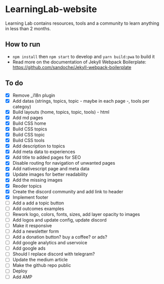 # LearningLab-website
Learning Lab contains resources, tools and a community to learn anything in less than 2 months.

## How to run
* `npm install` then `npm start` to develop and `yarn build:pwa` to build it 
* Read more on the documentation of Jekyll Webpack Boilerplate: https://github.com/sandoche/Jekyll-webpack-boilerplate

## To do
- [x] Remove _i18n plugin
- [x] Add datas (strings, topics, topic - maybe in each page -, tools per categoy)
- [x] Build layouts (home, topics, topic, tools) - html
- [x] Add md pages
- [x] Build CSS home
- [x] Build CSS topics
- [x] Build CSS topic
- [x] Build CSS tools
- [x] Add description to topics
- [x] Add meta data to experiences
- [x] Add title to added pages for SEO
- [x] Disable routing for navigation of unwanted pages
- [x] Add nativescript page and meta data
- [x] Update images for better readability
- [x] Add the missing images
- [x] Reoder topics
- [x] Create the discord community and add link to header
- [x] Implement footer
- [ ] Add a add a topic button
- [ ] Add outcomes examples
- [ ] Rework logo, colors, fonts, sizes, add layer opacity to images
- [ ] Add logos and update config, update discord
- [ ] Make it responsive
- [ ] Add a newsletter form
- [ ] Add a donation button? buy a coffee? or ads?
- [ ] Add google analytics and uservoice
- [ ] Add google ads
- [ ] Should I replace discord with telegram?
- [ ] Update the medium article
- [ ] Make the github repo public
- [ ] Deploy
- [ ] Add AMP